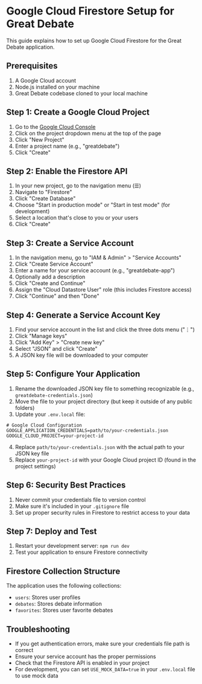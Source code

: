 # Google Cloud Firestore Setup for Great Debate

This guide explains how to set up Google Cloud Firestore for the Great Debate application.

## Prerequisites

1. A Google Cloud account
2. Node.js installed on your machine
3. Great Debate codebase cloned to your local machine

## Step 1: Create a Google Cloud Project

1. Go to the [Google Cloud Console](https://console.cloud.google.com/)
2. Click on the project dropdown menu at the top of the page
3. Click "New Project"
4. Enter a project name (e.g., "greatdebate")
5. Click "Create"

## Step 2: Enable the Firestore API

1. In your new project, go to the navigation menu (☰)
2. Navigate to "Firestore"
3. Click "Create Database"
4. Choose "Start in production mode" or "Start in test mode" (for development)
5. Select a location that's close to you or your users
6. Click "Create"

## Step 3: Create a Service Account

1. In the navigation menu, go to "IAM & Admin" > "Service Accounts"
2. Click "Create Service Account"
3. Enter a name for your service account (e.g., "greatdebate-app")
4. Optionally add a description
5. Click "Create and Continue"
6. Assign the "Cloud Datastore User" role (this includes Firestore access)
7. Click "Continue" and then "Done"

## Step 4: Generate a Service Account Key

1. Find your service account in the list and click the three dots menu ("⋮")
2. Click "Manage keys"
3. Click "Add Key" > "Create new key"
4. Select "JSON" and click "Create"
5. A JSON key file will be downloaded to your computer

## Step 5: Configure Your Application

1. Rename the downloaded JSON key file to something recognizable (e.g., `greatdebate-credentials.json`)
2. Move the file to your project directory (but keep it outside of any public folders)
3. Update your `.env.local` file:

```
# Google Cloud Configuration
GOOGLE_APPLICATION_CREDENTIALS=path/to/your-credentials.json
GOOGLE_CLOUD_PROJECT=your-project-id
```

4. Replace `path/to/your-credentials.json` with the actual path to your JSON key file
5. Replace `your-project-id` with your Google Cloud project ID (found in the project settings)

## Step 6: Security Best Practices

1. Never commit your credentials file to version control
2. Make sure it's included in your `.gitignore` file
3. Set up proper security rules in Firestore to restrict access to your data

## Step 7: Deploy and Test

1. Restart your development server: `npm run dev`
2. Test your application to ensure Firestore connectivity

## Firestore Collection Structure

The application uses the following collections:

- `users`: Stores user profiles
- `debates`: Stores debate information
- `favorites`: Stores user favorite debates

## Troubleshooting

- If you get authentication errors, make sure your credentials file path is correct
- Ensure your service account has the proper permissions
- Check that the Firestore API is enabled in your project
- For development, you can set `USE_MOCK_DATA=true` in your `.env.local` file to use mock data 